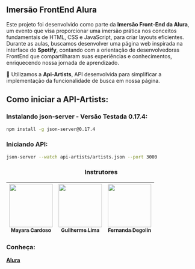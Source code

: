 <h2>Imersão FrontEnd Alura</h2>

<p>Este projeto foi desenvolvido como parte da <b>Imersão Front-End da Alura</b>, um evento que visa proporcionar uma imersão prática nos conceitos fundamentais de HTML, CSS e JavaScript, para criar layouts eficientes. Durante as aulas, buscamos desenvolver uma página web inspirada na interface do <b>Spotify</b>, contando com a orientação de desenvolvedoras FrontEnd que compartilharam suas experiências e conhecimentos, enriquecendo nossa jornada de aprendizado.</p>

<p>📌 Utilizamos a <b>Api-Artists</b>, API desenvolvida para simplificar a implementação da funcionalidade de busca em nossa página.</p>

## Como iniciar a API-Artists:

### Instalando json-server - Versão Testada 0.17.4:
```bash
npm install -g json-server@0.17.4
```
### Iniciando API:
```bash
json-server --watch api-artists/artists.json --port 3000
```
<div align="center">
  <h3>Instrutores</h3>
  <div align="center">
 
| [<img src="https://media.licdn.com/dms/image/C4D03AQEbKFDJprpLVw/profile-displayphoto-shrink_200_200/0/1603358915023?e=1711584000&v=beta&t=qPKJLUE-v4zUvj7YvPXZJewfYaOuPuzCpA3UsgsZeKw" width=115><br><sub>Mayara Cardoso</sub>](https://www.linkedin.com/in/mayara-cardoso-556a45162/) |  [<img src="https://media.licdn.com/dms/image/D4D03AQHKwgj0RSzbbw/profile-displayphoto-shrink_200_200/0/1677677039354?e=1711584000&v=beta&t=SFXuTYAE32Y59y7j-7eyhcyyT_6IPRj575h33aid-WI" width=115><br><sub>Guilherme Lima</sub>](https://github.com/jacqueline-oliveira) |  [<img src="https://media.licdn.com/dms/image/C4D03AQFtVdv1x0j1WQ/profile-displayphoto-shrink_200_200/0/1658950457340?e=1711584000&v=beta&t=VI-LtH-0xO0Ylkjr6csWRdvGRQKuDKJ0H7vqgdxe0A0" width=115><br><sub>Fernanda Degolin</sub>](https://www.linkedin.com/in/fernandadegolin/) |
| :---: | :---: | :---: |

</div>
</div>

<h3>Conheça:</h3> 

**[Alura](https://www.alura.com.br/)**
